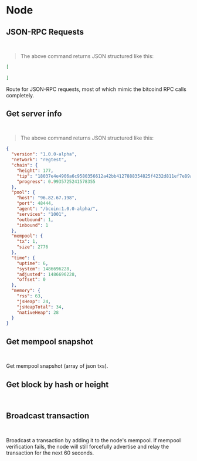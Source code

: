 # Node

## JSON-RPC Requests 

```shell

```

```javascript

```

> The above command returns JSON structured like this:

```json
[
  
]
```
Route for JSON-RPC requests, most of which mimic the bitcoind RPC calls completely.


## Get server info

```shell

```

```javascript

```

> The above command returns JSON structured like this:

```json
{
  "version": "1.0.0-alpha",
  "network": "regtest",
  "chain": {
    "height": 177,
    "tip": "18037e4e4906a6c9580356612a42bb4127888354825f4232d811ef7e89af376a",
    "progress": 0.9935725241578355
  },
  "pool": {
    "host": "96.82.67.198",
    "port": 48444,
    "agent": "/bcoin:1.0.0-alpha/",
    "services": "1001",
    "outbound": 1,
    "inbound": 1
  },
  "mempool": {
    "tx": 1,
    "size": 2776
  },
  "time": {
    "uptime": 6,
    "system": 1486696228,
    "adjusted": 1486696228,
    "offset": 0
  },
  "memory": {
    "rss": 63,
    "jsHeap": 24,
    "jsHeapTotal": 34,
    "nativeHeap": 28
  }
}
```


## Get mempool snapshot


```shell

```

```javascript

```

Get mempool snapshot (array of json txs).


## Get block by hash or height

```shell

```

```javascript

```

## Broadcast transaction

```shell

```

```javascript

```


Broadcast a transaction by adding it to the node's mempool. If mempool verification fails, the node will still forcefully advertise and relay the transaction for the next 60 seconds.
